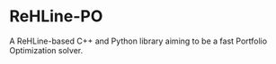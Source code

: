 # ReHLine-PO
A ReHLine-based C++ and Python library aiming to be a fast Portfolio Optimization solver.
